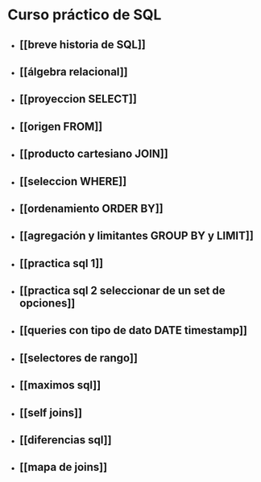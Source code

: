 # Curso práctico de SQL
* ## [[breve historia de SQL]]
* ##  [[álgebra relacional]]
* ##  [[proyeccion SELECT]]
* ##  [[origen FROM]]
* ##  [[producto cartesiano JOIN]]
* ##  [[seleccion WHERE]]
* ##  [[ordenamiento ORDER BY]]
* ##  [[agregación y limitantes GROUP BY y LIMIT]]
* ##  [[practica sql 1]]
* ## [[practica sql 2 seleccionar de un set de opciones]]
* ## [[queries con tipo de dato DATE timestamp]]
* ## [[selectores de rango]]
* ## [[maximos sql]]
* ## [[self joins]]
* ## [[diferencias sql]]
* ## [[mapa de joins]]